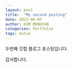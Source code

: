 ```yaml
---
layout: post
title:  "My second posting"
date: 2023-06-07
author: KIM MINGYUN
categories: Portfolio
tags: mutsa
---
```


두번째 깃헙 블로그 포스팅입니다.

감사합니다.
